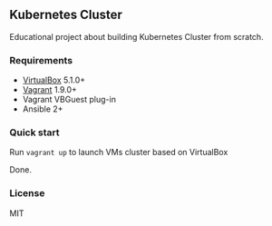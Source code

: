 ## Kubernetes Cluster

Educational project about building Kubernetes Cluster from scratch.

### Requirements

- [VirtualBox](https://www.virtualbox.org/wiki/Downloads) 5.1.0+
- [Vagrant](https://www.vagrantup.com/downloads.html) 1.9.0+
- Vagrant VBGuest plug-in
- Ansible 2+

### Quick start

Run `vagrant up` to launch VMs cluster based on VirtualBox

Done.

### License

MIT
